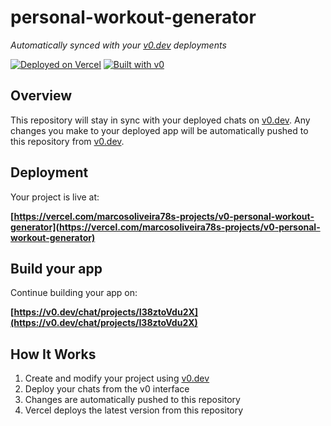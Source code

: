 # personal-workout-generator

*Automatically synced with your [v0.dev](https://v0.dev) deployments*

[![Deployed on Vercel](https://img.shields.io/badge/Deployed%20on-Vercel-black?style=for-the-badge&logo=vercel)](https://vercel.com/marcosoliveira78s-projects/v0-personal-workout-generator)
[![Built with v0](https://img.shields.io/badge/Built%20with-v0.dev-black?style=for-the-badge)](https://v0.dev/chat/projects/I38ztoVdu2X)

## Overview

This repository will stay in sync with your deployed chats on [v0.dev](https://v0.dev).
Any changes you make to your deployed app will be automatically pushed to this repository from [v0.dev](https://v0.dev).

## Deployment

Your project is live at:

**[https://vercel.com/marcosoliveira78s-projects/v0-personal-workout-generator](https://vercel.com/marcosoliveira78s-projects/v0-personal-workout-generator)**

## Build your app

Continue building your app on:

**[https://v0.dev/chat/projects/I38ztoVdu2X](https://v0.dev/chat/projects/I38ztoVdu2X)**

## How It Works

1. Create and modify your project using [v0.dev](https://v0.dev)
2. Deploy your chats from the v0 interface
3. Changes are automatically pushed to this repository
4. Vercel deploys the latest version from this repository